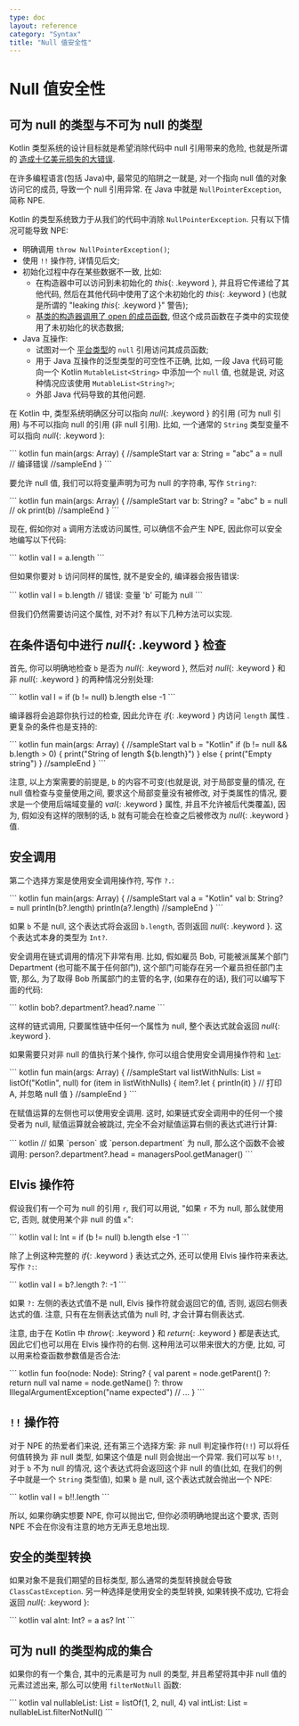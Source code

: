 ```yaml
---
type: doc
layout: reference
category: "Syntax"
title: "Null 值安全性"
---
```


# Null 值安全性

## 可为 null 的类型与不可为 null 的类型

Kotlin 类型系统的设计目标就是希望消除代码中 null 引用带来的危险, 也就是所谓的 [造成十亿美元损失的大错误](http://en.wikipedia.org/wiki/Tony_Hoare#Apologies_and_retractions).

在许多编程语言(包括 Java)中, 最常见的陷阱之一就是, 对一个指向 null 值的对象访问它的成员, 导致一个 null 引用异常. 在 Java 中就是 `NullPointerException`, 简称 NPE.

Kotlin 的类型系统致力于从我们的代码中消除 `NullPointerException`. 只有以下情况可能导致 NPE:

* 明确调用 `throw NullPointerException()`;
* 使用 `!!` 操作符, 详情见后文;
* 初始化过程中存在某些数据不一致, 比如:
  * 在构造器中可以访问到未初始化的 *this*{: .keyword }, 并且将它传递给了其他代码, 然后在其他代码中使用了这个未初始化的 *this*{: .keyword } (也就是所谓的 "leaking *this*{: .keyword }" 警告);
  * [基类的构造器调用了 open 的成员函数](classes.html#derived-class-initialization-order), 但这个成员函数在子类中的实现使用了未初始化的状态数据;
* Java 互操作:
  * 试图对一个 [平台类型](java-interop.html#null-safety-and-platform-types)的 `null` 引用访问其成员函数;
  * 用于 Java 互操作的泛型类型的可空性不正确, 比如, 一段 Java 代码可能向一个 Kotlin `MutableList<String>` 中添加一个 `null` 值, 也就是说, 对这种情况应该使用 `MutableList<String?>`;
  * 外部 Java 代码导致的其他问题.

在 Kotlin 中, 类型系统明确区分可以指向 *null*{: .keyword } 的引用 (可为 null 引用) 与不可以指向 null 的引用 (非 null 引用).
比如, 一个通常的 `String` 类型变量不可以指向 *null*{: .keyword }:

<div class="sample" markdown="1" theme="idea">
``` kotlin
fun main(args: Array<String>) {
//sampleStart
    var a: String = "abc"
    a = null // 编译错误
//sampleEnd
}
```
</div>

要允许 null 值, 我们可以将变量声明为可为 null 的字符串, 写作 `String?`:

<div class="sample" markdown="1" theme="idea">
``` kotlin
fun main(args: Array<String>) {
//sampleStart
    var b: String? = "abc"
    b = null // ok
    print(b)
//sampleEnd
}
```
</div>

现在, 假如你对 `a` 调用方法或访问属性, 可以确信不会产生 NPE, 因此你可以安全地编写以下代码:

<div class="sample" markdown="1" theme="idea" data-highlight-only>
``` kotlin
val l = a.length
```
</div>

但如果你要对 `b` 访问同样的属性, 就不是安全的, 编译器会报告错误:

<div class="sample" markdown="1" theme="idea" data-highlight-only>
``` kotlin
val l = b.length // 错误: 变量 'b' 可能为 null
```
</div>

但我们仍然需要访问这个属性, 对不对? 有以下几种方法可以实现.

## 在条件语句中进行 *null*{: .keyword } 检查

首先, 你可以明确地检查 `b` 是否为 *null*{: .keyword }, 然后对 *null*{: .keyword } 和非 *null*{: .keyword } 的两种情况分别处理:

<div class="sample" markdown="1" theme="idea" data-highlight-only>
``` kotlin
val l = if (b != null) b.length else -1
```
</div>

编译器将会追踪你执行过的检查, 因此允许在 *if*{: .keyword } 内访问 `length` 属性 .
更复杂的条件也是支持的:

<div class="sample" markdown="1" theme="idea">
``` kotlin
fun main(args: Array<String>) {
//sampleStart
val b = "Kotlin"
if (b != null && b.length > 0) {
    print("String of length ${b.length}")
} else {
    print("Empty string")
}
//sampleEnd
}
```
</div>

注意, 以上方案需要的前提是, `b` 的内容不可变(也就是说, 对于局部变量的情况, 在 null 值检查与变量使用之间, 要求这个局部变量没有被修改, 对于类属性的情况, 要求是一个使用后端域变量的 *val*{: .keyword } 属性, 并且不允许被后代类覆盖), 因为, 假如没有这样的限制的话, `b` 就有可能会在检查之后被修改为 *null*{: .keyword } 值.

## 安全调用

第二个选择方案是使用安全调用操作符, 写作 `?.`:

<div class="sample" markdown="1" theme="idea">
``` kotlin
fun main(args: Array<String>) {
//sampleStart
    val a = "Kotlin"
    val b: String? = null
    println(b?.length)
    println(a?.length)
//sampleEnd
}
```
</div>

如果 `b` 不是 null, 这个表达式将会返回 `b.length`, 否则返回 *null*{: .keyword }. 这个表达式本身的类型为 `Int?`.

安全调用在链式调用的情况下非常有用. 比如, 假如雇员 Bob, 可能被派属某个部门 Department (也可能不属于任何部门), 这个部门可能存在另一个雇员担任部门主管, 那么, 为了取得 Bob 所属部门的主管的名字, (如果存在的话), 我们可以编写下面的代码:

<div class="sample" markdown="1" theme="idea" data-highlight-only>
``` kotlin
bob?.department?.head?.name
```
</div>

这样的链式调用, 只要属性链中任何一个属性为 null, 整个表达式就会返回 *null*{: .keyword }.

如果需要只对非 null 的值执行某个操作, 你可以组合使用安全调用操作符和 [`let`](https://kotlinlang.org/api/latest/jvm/stdlib/kotlin/let.html):

<div class="sample" markdown="1" theme="idea">
``` kotlin
fun main(args: Array<String>) {
//sampleStart
    val listWithNulls: List<String?> = listOf("Kotlin", null)
    for (item in listWithNulls) {
      item?.let { println(it) } // 打印 A, 并忽略 null 值
 }
//sampleEnd
}
```
</div>

在赋值运算的左侧也可以使用安全调用.
这时, 如果链式安全调用中的任何一个接受者为 null, 赋值运算就会被跳过, 完全不会对赋值运算右侧的表达式进行计算:

<div class="sample" markdown="1" theme="idea" data-highlight-only>
``` kotlin
// 如果 `person` 或 `person.department` 为 null, 那么这个函数不会被调用:
person?.department?.head = managersPool.getManager()
```
</div>

## Elvis 操作符

假设我们有一个可为 null 的引用 `r`, 我们可以用说, "如果 `r` 不为 null, 那么就使用它, 否则, 就使用某个非 null 的值 `x`":

<div class="sample" markdown="1" theme="idea" data-highlight-only>
``` kotlin
val l: Int = if (b != null) b.length else -1
```
</div>

除了上例这种完整的 *if*{: .keyword } 表达式之外, 还可以使用 Elvis 操作符来表达, 写作 `?:`:

<div class="sample" markdown="1" theme="idea" data-highlight-only>
``` kotlin
val l = b?.length ?: -1
```
</div>

如果 `?:` 左侧的表达式值不是 null, Elvis 操作符就会返回它的值, 否则, 返回右侧表达式的值.
注意, 只有在左侧表达式值为 null 时, 才会计算右侧表达式.

注意, 由于在 Kotlin 中 *throw*{: .keyword } 和 *return*{: .keyword } 都是表达式, 因此它们也可以用在 Elvis 操作符的右侧. 这种用法可以带来很大的方便, 比如, 可以用来检查函数参数值是否合法:

<div class="sample" markdown="1" theme="idea" data-highlight-only>
``` kotlin
fun foo(node: Node): String? {
    val parent = node.getParent() ?: return null
    val name = node.getName() ?: throw IllegalArgumentException("name expected")
    // ...
}
```
</div>

## `!!` 操作符

对于 NPE 的热爱者们来说, 还有第三个选择方案: 非 null 判定操作符(`!!`) 可以将任何值转换为 非 null 类型, 如果这个值是 null 则会抛出一个异常.
我们可以写 `b!!`, 对于 `b` 不为 null 的情况, 这个表达式将会返回这个非 null 的值(比如, 在我们的例子中就是一个 `String` 类型值), 如果 `b` 是 null, 这个表达式就会抛出一个 NPE:

<div class="sample" markdown="1" theme="idea" data-highlight-only>
``` kotlin
val l = b!!.length
```
</div>

所以, 如果你确实想要 NPE, 你可以抛出它, 但你必须明确地提出这个要求, 否则 NPE 不会在你没有注意的地方无声无息地出现.

## 安全的类型转换

如果对象不是我们期望的目标类型, 那么通常的类型转换就会导致 `ClassCastException`.
另一种选择是使用安全的类型转换, 如果转换不成功, 它将会返回 *null*{: .keyword }:

<div class="sample" markdown="1" theme="idea" data-highlight-only>
``` kotlin
val aInt: Int? = a as? Int
```
</div>

## 可为 null 的类型构成的集合

如果你的有一个集合, 其中的元素是可为 null 的类型, 并且希望将其中非 null 值的元素过滤出来, 那么可以使用 `filterNotNull` 函数:

<div class="sample" markdown="1" theme="idea" data-highlight-only>
``` kotlin
val nullableList: List<Int?> = listOf(1, 2, null, 4)
val intList: List<Int> = nullableList.filterNotNull()
```
</div>
